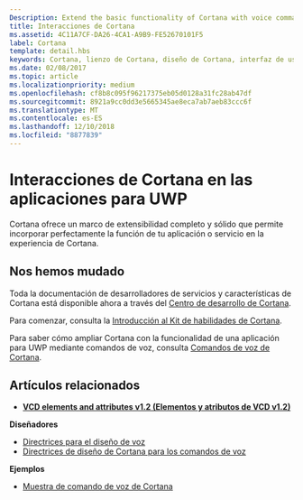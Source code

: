 ```yaml
---
Description: Extend the basic functionality of Cortana with voice commands that activate a UWP app and execute a single action.
title: Interacciones de Cortana
ms.assetid: 4C11A7CF-DA26-4CA1-A9B9-FE52670101F5
label: Cortana
template: detail.hbs
keywords: Cortana, lienzo de Cortana, diseño de Cortana, interfaz de usuario, comandos de voz, VCD
ms.date: 02/08/2017
ms.topic: article
ms.localizationpriority: medium
ms.openlocfilehash: cf8b8c095f96217375eb05d0128a31fc28ab47df
ms.sourcegitcommit: 8921a9cc0dd3e5665345ae8eca7ab7aeb83ccc6f
ms.translationtype: MT
ms.contentlocale: es-ES
ms.lasthandoff: 12/10/2018
ms.locfileid: "8877839"
---
```

# <a name="cortana-interactions-in-uwp-apps"></a>Interacciones de Cortana en las aplicaciones para UWP

Cortana ofrece un marco de extensibilidad completo y sólido que permite incorporar perfectamente la función de tu aplicación o servicio en la experiencia de Cortana.

## <a name="weve-moved"></a>Nos hemos mudado

Toda la documentación de desarrolladores de servicios y características de Cortana está disponible ahora a través del [Centro de desarrollo de Cortana](https://developer.microsoft.com/cortana).

Para comenzar, consulta la [Introducción al Kit de habilidades de Cortana](https://docs.microsoft.com/cortana/skills/overview).

Para saber cómo ampliar Cortana con la funcionalidad de una aplicación para UWP mediante comandos de voz, consulta [Comandos de voz de Cortana](https://docs.microsoft.com/cortana/voice-commands/vcd). 

## <a name="related-articles"></a>Artículos relacionados

* [**VCD elements and attributes v1.2 (Elementos y atributos de VCD v1.2)**](https://docs.microsoft.com/uwp/schemas/voicecommands/voice-command-elements-and-attributes-1-2)

**Diseñadores**
* [Directrices para el diseño de voz](speech-interactions.md)
* [Directrices de diseño de Cortana para los comandos de voz](https://docs.microsoft.com/cortana/voice-commands/voicecommand-design-guidelines)

**Ejemplos**
* [Muestra de comando de voz de Cortana](http://go.microsoft.com/fwlink/p/?LinkID=619899)
 

 




